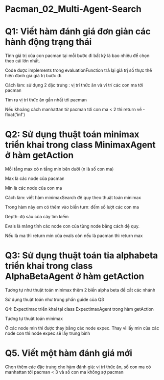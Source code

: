 # Pacman_02_Multi-Agent-Search
# Q1: Viết hàm đánh giá đơn giản các hành động trạng thái

Tính giá trị của con pacman tại mỗi bước đi bất kỳ là bao nhiêu để chọn theo cái lớn nhất.

Code được implements trong evaluationFunction trả lại giá trị số thực thể hiện đánh giá giá trị bước đi.

Cách làm: sử dụng 2 đặc trưng : vị trí thức ăn và ví trí các con ma tới pacman

Tìm ra vị trí thức ăn gần nhất tới pacman

Nếu khoảng cách manhattan từ pacman tới con ma &lt; 2 thì return về -float('inf')

# Q2: Sử dụng thuật toán minimax triển khai trong class MinimaxAgent ở hàm getAction

Mỗi tầng max có n tầng min bên dưới (n là số con ma)

Max là các node của pacman

Min là các node của con ma

Cách làm: viết hàm minimaxSearch đệ quy theo thuật toán minimax

Trong hàm này em có thêm vào biến turn: đếm số lượt các con ma

Depth: độ sâu của cây tìm kiếm

Evals là mảng tính các node con của từng node bằng cách đệ quy.

Nếu là ma thì return min của evals còn nếu là pacman thì return max

# Q3: Sử dụng thuật toán tỉa alphabeta triển khai trong class AlphaBetaAgent ở hàm getAction

Tương tự như thuật toán minimax thêm 2 biến alpha beta để cắt các nhánh

Sử dụng thuật toán như trong phần guide của Q3

Q4: Expectimax triển khai tại class ExpectimaxAgent trong hàm getAction

Tương tự thuật toán minimax

Ở các node min thì được thay bằng các node expec. Thay vì lấy min của các node con thì node expec sẽ lấy trung bình

# Q5. Viết một hàm đánh giá mới

Chọn thêm các đặc trưng cho hàm đánh giá: vị trí thức ăn, số con ma có manhattan tới pacman &lt; 3 và số con ma không sợ pacman

